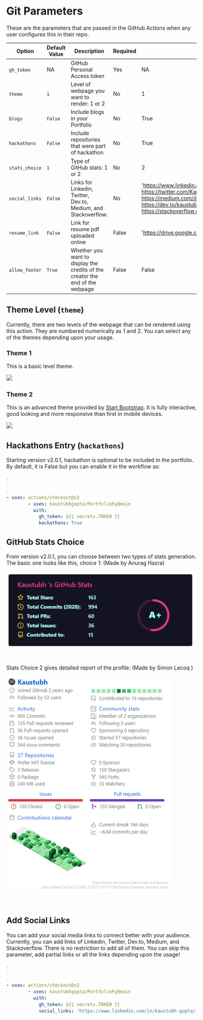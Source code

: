 # Git Parameters

These are the parameters that are passed in the GitHub Actions when any user configures this in their repo.

| Option         | Default Value | Description                                                                  | Required | Example |
| -------------- | ------------- | ---------------------------------------------------------------------------- | -------- | ------- |
| `gh_token`     | NA            | GitHub Personal Access token                                                 | Yes      |  NA     |
| `theme`        | `1`           | Level of webpage you want to render: 1 or 2                                   | No       |  1      | 
| `blogs`        | `False`       | Include blogs in your Portfolio              | No       |  True   |
| `hackathons`   | `False`       | Include repositories that were part of hackathon | No       |  True
| `stats_choice` | `1`           | Type of GitHub stats: 1 or 2       | No       |  2
| `social_links` | `False`       | Links for Linkedin, Twitter, Dev.to, Medium, and Stackoverflow.  | No       | 'https://www.linkedin.com/in/kaustubh-gupta/, https://twitter.com/Kaustubh1828, https://medium.com/@kaustubhgupta1828, https://dev.to/kaustubhgupta, https://stackoverflow.com/users/14681298/kaustubh'|
| `resume_link` | `False` | Link for resume pdf uploaded online | False | 'https://drive.google.com/fnskaml' |
| `allow_footer` | `True` | Whether you want to display the credits of the creator the end of the webpage | False | False |


## Theme Level (`theme`)
Currently, there are two levels of the webpage that can be rendered using this action. They are numbered numerically as 1 and 2. You can select any of the themes depending upon your usage.

### Theme 1

This is a basic level theme.

![](./images/gifpreviewL1.gif)

### Theme 2

This is an advanced theme provided by [Start Bootstrap](https://startbootstrap.com/theme/resume). It is fully interactive, good looking and more responsive than first in mobile devices.

![](./images/gifpreviewL2.gif)

## Hackathons Entry (`hackathons`)
Starting version v2.0.1, hackathon is optional to be included in the portfolio. By default, it is False but you can enable it in the workflow as:

```yml
.
.
.
- uses: actions/checkout@v2
        - uses: kaustubhgupta/PortfolioFy@main
          with:
            gh_token: ${{ secrets.TOKEN }} 
            hackathons: True
```
## GitHub Stats Choice
From version v2.0.1, you can choose between two types of stats generation. The basic one looks like this, choice 1: (Made by Anurag Hazra)

![](./images/stats1.png)

<br>
Stats Choice 2 gives detailed report of the profile: (Made by Simon Lecoq
)

![](./images/stats2.png)

<br>

## Add Social Links
You can add your social media links to connect better with your audience. Currently, you can add links of Linkedin, Twitter, Dev.to, Medium, and Stackoverflow. There is no restriction to add all of them. You can skip this parameter, add partial links or all the links depending upon the usage!

```yml
.
.
.
- uses: actions/checkout@v2
        - uses: kaustubhgupta/PortfolioFy@main
          with:
            gh_token: ${{ secrets.TOKEN }} 
            social_links: 'https://www.linkedin.com/in/kaustubh-gupta/, https://twitter.com/Kaustubh1828, https://medium.com/@kaustubhgupta1828, https://dev.to/kaustubhgupta, https://stackoverflow.com/users/14681298/kaustubh'
```